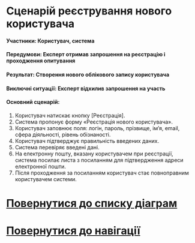 # Сценарій реєстрування нового користувача

#### Участники: Користувач, cистема
#### Передумови: Експерт отримав запрошення на реєстрацію і проходження опитування
#### Результат: Створення нового облікового запису користувача
#### Виключні ситуації: Експерт відхилив запрошення на участь

#### Основний сценарій: 
1. Користувач натискає кнопку [Реєстрація].
2. Система пропонує форму «Реєстрація нового користувача».
3. Користувач заповнює поля:
логін, пароль, прізвище, ім’я, email, сфера діяльності, рівень обізнаності.
4. Користувач підтверджує правильність введених даних.
5. Система перевіряє введені дані.
6. На електронну пошту, вказану користувачем при реєстрації, система посилає листа з посиланням для підтвердження адреси електронної пошти.
7. Після проходження за посиланням користувач стає повноправним користувачем системи.

# [Повернутися до списку діаграм](https://github.com/teramont/databaseQuestioning/blob/master/Information/Diagrams.md)
# [Повернутися до навігації](https://github.com/teramont/databaseQuestioning/blob/master/Information/navigation.md)
